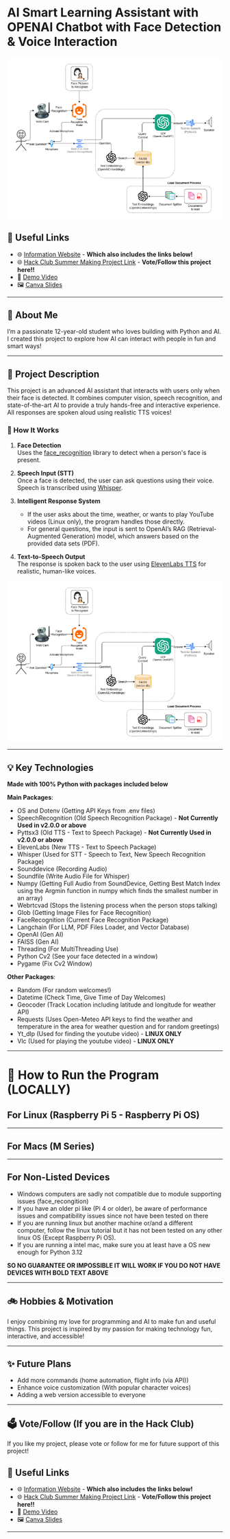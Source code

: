 # AI Smart Learning Assistant with OPENAI Chatbot with Face Detection & Voice Interaction


![How it Works!](README%20Images/Readme_Image1.png)

## 🔗 Useful Links

- 🌐 [Information Website](https://jspahiu.github.io/AI_Smart_Learning_Assistant_Website/) - **Which also includes the links below!**
- 🌐 [Hack Club Summer Making Project Link](https://summer.hackclub.com/projects/7469) - **Vote/Follow this project here!!**
- 🎥 [Demo Video](https://www.youtube.com/watch?v=...)
- 🖼️ [Canva Slides](https://www.canva.com/design/DAGtr9JIF9c/WJH7KuGL-aDJ_i0GtBn2MQ/view?utm_content=DAGtr9JIF9c&utm_campaign=designshare&utm_medium=link2&utm_source=uniquelinks&utlId=h86fe98d52c)

---

## 👋 About Me
I’m a passionate 12-year-old student who loves building with Python and AI. I created this project to explore how AI can interact with people in fun and smart ways!

---

## 📝 Project Description

This project is an advanced AI assistant that interacts with users only when their face is detected. It combines computer vision, speech recognition, and state-of-the-art AI to provide a truly hands-free and interactive experience. All responses are spoken aloud using realistic TTS voices!

### 🔄 How It Works

1. **Face Detection**  
   Uses the [face_recognition](https://github.com/ageitgey/face_recognition) library to detect when a person's face is present.

2. **Speech Input (STT)**  
   Once a face is detected, the user can ask questions using their voice. Speech is transcribed using [Whisper](https://github.com/openai/whisper).

3. **Intelligent Response System**  
   - If the user asks about the time, weather, or wants to play YouTube videos (Linux only), the program handles those directly.
   - For general questions, the input is sent to OpenAI’s RAG (Retrieval-Augmented Generation) model, which answers based on the provided data sets (PDF).

4. **Text-to-Speech Output**  
   The response is spoken back to the user using [ElevenLabs TTS](https://elevenlabs.io/) for realistic, human-like voices.


![How it Works!](README%20Images/Readme_Image1.png)

---

## 💡 Key Technologies

**Made with 100% Python with packages included below**

**Main Packages**:

- OS and Dotenv (Getting API Keys from .env files)
- SpeechRecognition (Old Speech Recognition Package) - **Not Currently Used in v2.0.0 or above**
- Pyttsx3 (Old TTS - Text to Speech Package) - **Not Currently Used in v2.0.0 or above**
- ElevenLabs (New TTS - Text to Speech Package)
- Whisper (Used for STT - Speech to Text, New Speech Recognition Package)
- Sounddevice (Recording Audio)
- Soundfile (Write Audio File for Whisper)
- Numpy (Getting Full Audio from SoundDevice, Getting Best Match Index using the Argmin function in numpy which finds the smallest number in an array)
- Webrtcvad (Stops the listening process when the person stops talking)
- Glob (Getting Image Files for Face Recognition)
- FaceRecognition (Current Face Recognition Package)
- Langchain (For LLM, PDF Files Loader, and Vector Database)
- OpenAI (Gen AI)
- FAISS (Gen AI)
- Threading (For MultiThreading Use)
- Python Cv2 (See your face detected in a window)
- Pygame (Fix Cv2 Window)

**Other Packages**:

- Random (For random welcomes!)
- Datetime (Check Time, Give Time of Day Welcomes)
- Geocoder (Track Location including latitude and longitude for weather API)
- Requests (Uses Open-Meteo API keys to find the weather and temperature in the area for weather question and for random greetings)
- Yt_dlp (Used for finding the youtube video) - **LINUX ONLY**
- Vlc (Used for playing the youtube video) - **LINUX ONLY**


---

# 🏃 How to Run the Program (LOCALLY)

## For Linux (Raspberry Pi 5 - Raspberry Pi OS)


---

## For Macs (M Series)

---

## For Non-Listed Devices


- Windows computers are sadly not compatible due to module supporting issues (face_recongition)
- If you have an older pi like (Pi 4 or older), be aware of performance issues and compatibility issues since not have been tested on there
- If you are running linux but another machine or/and a different computer, follow the linux tutorial but it has not been tested on any other linux OS (Except Raspberry Pi OS).
- If you are running a intel mac, make sure you at least have a OS new enough for Python 3.12

**SO NO GUARANTEE OR IMPOSSIBLE IT WILL WORK IF YOU DO NOT HAVE DEVICES WITH BOLD TEXT ABOVE**

---

## 🚲 Hobbies & Motivation

I enjoy combining my love for programming and AI to make fun and useful things. This project is inspired by my passion for making technology fun, interactive, and accessible!

---

## ✨ Future Plans

- Add more commands (home automation, flight info (via API))
- Enhance voice customization (With popular character voices)
- Adding a web version accessible to everyone

---

## 🗳️ Vote/Follow (If you are in the Hack Club)

If you like my project, please vote or follow for me for future support of this project!

## 🔗 Useful Links

- 🌐 [Information Website](https://jspahiu.github.io/AI_Smart_Learning_Assistant_Website/) - **Which also includes the links below!**
- 🌐 [Hack Club Summer Making Project Link](https://summer.hackclub.com/projects/7469) - **Vote/Follow this project here!!**
- 🎥 [Demo Video](https://www.youtube.com/watch?v=...)
- 🖼️ [Canva Slides](https://www.canva.com/design/DAGtr9JIF9c/WJH7KuGL-aDJ_i0GtBn2MQ/view?utm_content=DAGtr9JIF9c&utm_campaign=designshare&utm_medium=link2&utm_source=uniquelinks&utlId=h86fe98d52c)
---
